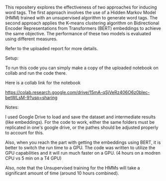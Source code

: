 This repositery explores the effectiveness of two approaches for inducing word tags.
The first approach involves the use of a Hidden Markov Model (HMM) trained with an unsupervised algorithm to generate word tags.
The second approach applies the K-means clustering algorithm on Bidirectional Encoder Representations from Transformers (BERT) embeddings to achieve the same objective.
The performance of these two models is evaluated using different measures.

Refer to the uploaded report for more details.

Setup:

To run this code you can simply make a copy of the uploaded notebook on collab and run the code there.

Here is a collab link for the notebook

https://colab.research.google.com/drive/15mA-qSjVeRz406O6z0blec-betWLsM-9?usp=sharing


Notes: 

I used Google Drive to load and save the dataset and intermediate results (like embeddings).
For the code to work, either the same folders must be replicated in one's google drive, or the pathes should be adjusted properly to account for this.

Also, when you reach the part with getting the embeddings using BERT, it is better to switch the run time to a GPU.
The code was written to utilize the GPU capabilities and it will run much faster on a GPU. (4 hours on a modren CPU vs 5 min on a T4 GPU)

Also, note that the Unsupervised training for the HMMs will take a significant amount of time (around 10 hours combined).
